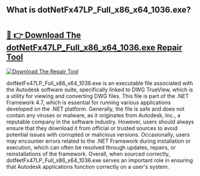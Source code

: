 ## What is dotNetFx47LP_Full_x86_x64_1036.exe? 

# <h2><a href="https://exedetect.com/download.php?dotNetFx47LP_Full_x86_x64_1036.exe">🔗 👉 Download The dotNetFx47LP_Full_x86_x64_1036.exe Repair Tool</a></h2>

[![Download The Repair Tool](https://exedetect.com/download-button.jpg)](https://exedetect.com/download.php?dotNetFx47LP_Full_x86_x64_1036.exe)

dotNetFx47LP_Full_x86_x64_1036.exe is an executable file associated with the Autodesk software suite, specifically linked to DWG TrueView, which is a utility for viewing and converting DWG files. This file is part of the .NET Framework 4.7, which is essential for running various applications developed on the .NET platform. Generally, the file is safe and does not contain any viruses or malware, as it originates from Autodesk, Inc., a reputable company in the software industry. However, users should always ensure that they download it from official or trusted sources to avoid potential issues with corrupted or malicious versions. Occasionally, users may encounter errors related to the .NET Framework during installation or execution, which can often be resolved through updates, repairs, or reinstallations of the framework. Overall, when sourced correctly, dotNetFx47LP_Full_x86_x64_1036.exe serves an important role in ensuring that Autodesk applications function correctly on a user's system.